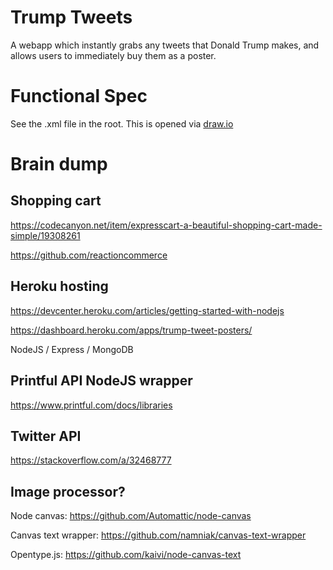 # Trump Tweets

A webapp which instantly grabs any tweets that Donald Trump makes, and allows users to immediately buy them as a poster.

# Functional Spec

See the .xml file in the root. This is opened via [draw.io](http://www.draw.io)


# Brain dump

## Shopping cart
https://codecanyon.net/item/expresscart-a-beautiful-shopping-cart-made-simple/19308261

https://github.com/reactioncommerce

## Heroku hosting
https://devcenter.heroku.com/articles/getting-started-with-nodejs

https://dashboard.heroku.com/apps/trump-tweet-posters/

NodeJS / Express / MongoDB

## Printful API NodeJS wrapper
https://www.printful.com/docs/libraries

## Twitter API
https://stackoverflow.com/a/32468777

## Image processor?
Node canvas: https://github.com/Automattic/node-canvas

Canvas text wrapper: https://github.com/namniak/canvas-text-wrapper

Opentype.js: https://github.com/kaivi/node-canvas-text
